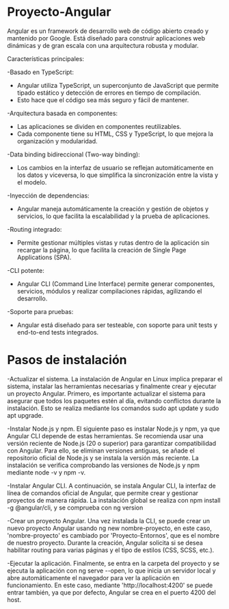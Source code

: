 # Proyecto-Angular
Angular es un framework de desarrollo web de código abierto creado y mantenido por Google. Está diseñado para construir aplicaciones web dinámicas y de gran escala con una arquitectura robusta y modular.

Características principales:

-Basado en TypeScript:

  - Angular utiliza TypeScript, un superconjunto de JavaScript que permite tipado estático y detección de errores en tiempo de compilación.
  - Esto hace que el código sea más seguro y fácil de mantener.

-Arquitectura basada en componentes:

  - Las aplicaciones se dividen en componentes reutilizables.
  - Cada componente tiene su HTML, CSS y TypeScript, lo que mejora la organización y modularidad.

-Data binding bidireccional (Two-way binding):

  - Los cambios en la interfaz de usuario se reflejan automáticamente en los datos y viceversa, lo que simplifica la sincronización entre la vista y el modelo.

-Inyección de dependencias:

  - Angular maneja automáticamente la creación y gestión de objetos y servicios, lo que facilita la escalabilidad y la prueba de aplicaciones.

-Routing integrado:

  - Permite gestionar múltiples vistas y rutas dentro de la aplicación sin recargar la página, lo que facilita la creación de Single Page Applications (SPA).

-CLI potente:

  - Angular CLI (Command Line Interface) permite generar componentes, servicios, módulos y realizar compilaciones rápidas, agilizando el desarrollo.

-Soporte para pruebas:

  - Angular está diseñado para ser testeable, con soporte para unit tests y end-to-end tests integrados.

# Pasos de instalación
-Actualizar el sistema.
La instalación de Angular en Linux implica preparar el sistema, instalar las herramientas necesarias y finalmente crear y ejecutar un proyecto Angular. Primero, es importante actualizar el sistema para asegurar que todos los paquetes estén al día, evitando conflictos durante la instalación. Esto se realiza mediante los comandos sudo apt update y sudo apt upgrade.

-Instalar Node.js y npm.
El siguiente paso es instalar Node.js y npm, ya que Angular CLI depende de estas herramientas. Se recomienda usar una versión reciente de Node.js (20 o superior) para garantizar compatibilidad con Angular. Para ello, se eliminan versiones antiguas, se añade el repositorio oficial de Node.js y se instala la versión más reciente. La instalación se verifica comprobando las versiones de Node.js y npm mediante node -v y npm -v.

-Instalar Angular CLI.
A continuación, se instala Angular CLI, la interfaz de línea de comandos oficial de Angular, que permite crear y gestionar proyectos de manera rápida. La instalación global se realiza con npm install -g @angular/cli, y se comprueba con ng version

-Crear un proyecto Angular.
Una vez instalada la CLI, se puede crear un nuevo proyecto Angular usando ng new nombre-proyecto, en este caso, 'nombre-proyecto' es cambiado por 'Proyecto-Entornos', que es el nombre de nuestro proyecto. Durante la creación, Angular solicita si se desea habilitar routing para varias páginas y el tipo de estilos (CSS, SCSS, etc.).

-Ejecutar la aplicación.
Finalmente, se entra en la carpeta del proyecto y se ejecuta la aplicación con ng serve --open, lo que inicia un servidor local y abre automáticamente el navegador para ver la aplicación en funcionamiento. En este caso, mediante 'http://localhost:4200' se puede entrar también, ya que por defecto, Angular se crea en el puerto 4200 del host.
